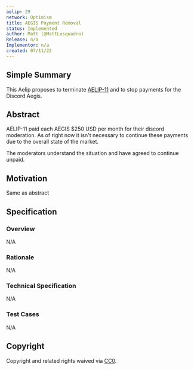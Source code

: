 ```yaml
---
aelip: 29
network: Optimism
title: AEGIS Payment Removal
status: Implemented
author: Matt (@MattLosquadro)
Release: n/a
Implementor: n/a
created: 07/11/22
---
```


## Simple Summary

This Aelip proposes to terminate [AELIP-11](https://aelips.aelin.xyz/aelips/aelip-11) and to stop payments for the Discord Aegis.

## Abstract

AELIP-11 paid each AEGIS $250 USD per month for their discord moderation. As of right now it isn't necessary to continue these payments due to the overall state of the market.

The moderators understand the situation and have agreed to continue unpaid.

## Motivation

Same as abstract

## Specification

### Overview

N/A

### Rationale

N/A

### Technical Specification

N/A

### Test Cases

N/A

## Copyright

Copyright and related rights waived via [CC0](https://creativecommons.org/publicdomain/zero/1.0/).

